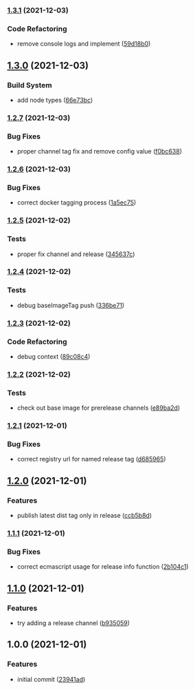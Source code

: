 ### [1.3.1](https://github.com/0-vortex/eclass-docker-fork/compare/v1.3.0...v1.3.1) (2021-12-03)


### Code Refactoring

* remove console logs and implement ([59d18b0](https://github.com/0-vortex/eclass-docker-fork/commit/59d18b0efbb1e891375e7b7ec26f8ad1c0c02cfe))

## [1.3.0](https://github.com/0-vortex/eclass-docker-fork/compare/v1.2.7...v1.3.0) (2021-12-03)


### Build System

* add node types ([66e73bc](https://github.com/0-vortex/eclass-docker-fork/commit/66e73bca6608be7950e1176b5babe3124387e523))

### [1.2.7](https://github.com/0-vortex/eclass-docker-fork/compare/v1.2.6...v1.2.7) (2021-12-03)


### Bug Fixes

* proper channel tag fix and remove config value ([f0bc638](https://github.com/0-vortex/eclass-docker-fork/commit/f0bc638d716c8d354aabfbbb89e64eed42eee7c8))

### [1.2.6](https://github.com/0-vortex/eclass-docker-fork/compare/v1.2.5...v1.2.6) (2021-12-03)


### Bug Fixes

* correct docker tagging process ([1a5ec75](https://github.com/0-vortex/eclass-docker-fork/commit/1a5ec7599365971f1dab3edfff66e27d1df24388))

### [1.2.5](https://github.com/0-vortex/eclass-docker-fork/compare/v1.2.4...v1.2.5) (2021-12-02)


### Tests

* proper fix channel and release ([345637c](https://github.com/0-vortex/eclass-docker-fork/commit/345637c86348bb99e545f896eb6fce8ceaa695a6))

### [1.2.4](https://github.com/0-vortex/eclass-docker-fork/compare/v1.2.3...v1.2.4) (2021-12-02)


### Tests

* debug baseImageTag push ([336be71](https://github.com/0-vortex/eclass-docker-fork/commit/336be71c7325a2f71e6ee158409546310cd8bd31))

### [1.2.3](https://github.com/0-vortex/eclass-docker-fork/compare/v1.2.2...v1.2.3) (2021-12-02)


### Code Refactoring

* debug context ([89c08c4](https://github.com/0-vortex/eclass-docker-fork/commit/89c08c458f902fe9229159bb74efd4796a2eb41d))

### [1.2.2](https://github.com/0-vortex/eclass-docker-fork/compare/v1.2.1...v1.2.2) (2021-12-02)


### Tests

* check out base image for prerelease channels ([e89ba2d](https://github.com/0-vortex/eclass-docker-fork/commit/e89ba2db1fda1c9f99ccaf49c85a970533868fca))

### [1.2.1](https://github.com/0-vortex/eclass-docker-fork/compare/v1.2.0...v1.2.1) (2021-12-01)


### Bug Fixes

* correct registry url for named release tag ([d685965](https://github.com/0-vortex/eclass-docker-fork/commit/d685965930056ca36dd1e23cbd0d0543e169fbd6))

## [1.2.0](https://github.com/0-vortex/eclass-docker-fork/compare/v1.1.1...v1.2.0) (2021-12-01)


### Features

* publish latest dist tag only in release ([ccb5b8d](https://github.com/0-vortex/eclass-docker-fork/commit/ccb5b8db477b014d17523fe563c8215b67b11786))

### [1.1.1](https://github.com/0-vortex/eclass-docker-fork/compare/v1.1.0...v1.1.1) (2021-12-01)


### Bug Fixes

* correct ecmascript usage for release info function ([2b104c1](https://github.com/0-vortex/eclass-docker-fork/commit/2b104c19f631f17c3c3c0ffabf6301f772861b29))

## [1.1.0](https://github.com/0-vortex/eclass-docker-fork/compare/v1.0.0...v1.1.0) (2021-12-01)


### Features

* try adding a release channel ([b935059](https://github.com/0-vortex/eclass-docker-fork/commit/b9350599cb929e51ade3ca5fce48a602c96b941b))

## 1.0.0 (2021-12-01)


### Features

* initial commit ([23941ad](https://github.com/0-vortex/eclass-docker-fork/commit/23941ad3f987d420e70adb931539c3b9585e2ea8))
